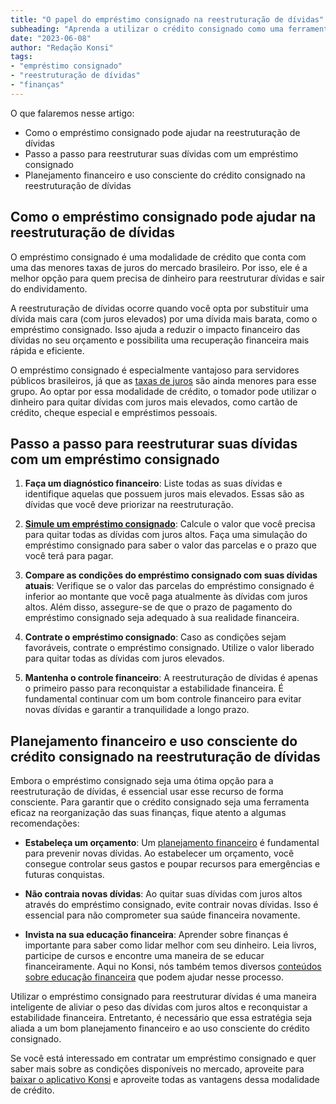 ```yaml
---
title: "O papel do empréstimo consignado na reestruturação de dívidas"
subheading: "Aprenda a utilizar o crédito consignado como uma ferramenta para sair do endividamento e conquistar a estabilidade financeira"
date: "2023-06-08"
author: "Redação Konsi"
tags:
- "empréstimo consignado"
- "reestruturação de dívidas"
- "finanças"
---
```


O que falaremos nesse artigo:

- Como o empréstimo consignado pode ajudar na reestruturação de dívidas
- Passo a passo para reestruturar suas dívidas com um empréstimo consignado
- Planejamento financeiro e uso consciente do crédito consignado na reestruturação de dívidas

## Como o empréstimo consignado pode ajudar na reestruturação de dívidas

O empréstimo consignado é uma modalidade de crédito que conta com uma das menores taxas de juros do mercado brasileiro. Por isso, ele é a melhor opção para quem precisa de dinheiro para reestruturar dívidas e sair do endividamento. 

A reestruturação de dívidas ocorre quando você opta por substituir uma dívida mais cara (com juros elevados) por uma dívida mais barata, como o empréstimo consignado. Isso ajuda a reduzir o impacto financeiro das dívidas no seu orçamento e possibilita uma recuperação financeira mais rápida e eficiente.

O empréstimo consignado é especialmente vantajoso para servidores públicos brasileiros, já que as [taxas de juros](/7-dicas-para-conseguir-a-menor-taxa-de-juros-no-consignado.md) são ainda menores para esse grupo. Ao optar por essa modalidade de crédito, o tomador pode utilizar o dinheiro para quitar dívidas com juros mais elevados, como cartão de crédito, cheque especial e empréstimos pessoais.

## Passo a passo para reestruturar suas dívidas com um empréstimo consignado

1. **Faça um diagnóstico financeiro**: Liste todas as suas dívidas e identifique aquelas que possuem juros mais elevados. Essas são as dívidas que você deve priorizar na reestruturação.

2. **[Simule um empréstimo consignado](/simulacao-emprestimo-consignado.md)**: Calcule o valor que você precisa para quitar todas as dívidas com juros altos. Faça uma simulação do empréstimo consignado para saber o valor das parcelas e o prazo que você terá para pagar.

3. **Compare as condições do empréstimo consignado com suas dívidas atuais**: Verifique se o valor das parcelas do empréstimo consignado é inferior ao montante que você paga atualmente às dívidas com juros altos. Além disso, assegure-se de que o prazo de pagamento do empréstimo consignado seja adequado à sua realidade financeira.

4. **Contrate o empréstimo consignado**: Caso as condições sejam favoráveis, contrate o empréstimo consignado. Utilize o valor liberado para quitar todas as dívidas com juros elevados.

5. **Mantenha o controle financeiro**: A reestruturação de dívidas é apenas o primeiro passo para reconquistar a estabilidade financeira. É fundamental continuar com um bom controle financeiro para evitar novas dívidas e garantir a tranquilidade a longo prazo. 

## Planejamento financeiro e uso consciente do crédito consignado na reestruturação de dívidas

Embora o empréstimo consignado seja uma ótima opção para a reestruturação de dívidas, é essencial usar esse recurso de forma consciente. Para garantir que o crédito consignado seja uma ferramenta eficaz na reorganização das suas finanças, fique atento a algumas recomendações:

- **Estabeleça um orçamento**: Um [planejamento financeiro](/a-importncia-do-planejamento-financeiro-durante-e-aps-a-pandemia-guia-para-servidores-pblicos.md) é fundamental para prevenir novas dívidas. Ao estabelecer um orçamento, você consegue controlar seus gastos e poupar recursos para emergências e futuras conquistas.

- **Não contraia novas dívidas**: Ao quitar suas dívidas com juros altos através do empréstimo consignado, evite contrair novas dívidas. Isso é essencial para não comprometer sua saúde financeira novamente.

- **Invista na sua educação financeira**: Aprender sobre finanças é importante para saber como lidar melhor com seu dinheiro. Leia livros, participe de cursos e encontre uma maneira de se educar financeiramente. Aqui no Konsi, nós também temos diversos [conteúdos sobre educação financeira](/a-importncia-da-educao-financeira-para-servidores-pblicos-e-como-implement-la-em-sua-vida.md) que podem ajudar nesse processo.

Utilizar o empréstimo consignado para reestruturar dívidas é uma maneira inteligente de aliviar o peso das dívidas com juros altos e reconquistar a estabilidade financeira. Entretanto, é necessário que essa estratégia seja aliada a um bom planejamento financeiro e ao uso consciente do crédito consignado.

Se você está interessado em contratar um empréstimo consignado e quer saber mais sobre as condições disponíveis no mercado, aproveite para [baixar o aplicativo Konsi](https://www.konsi.com.br/download) e aproveite todas as vantagens dessa modalidade de crédito.